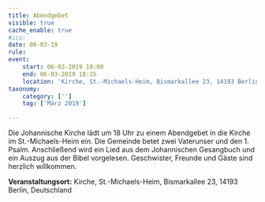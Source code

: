 ```yaml
---
title: Abendgebet
visible: true
cache_enable: true
#ics: 
date: 06-03-19
rule: 
event:
	start: 06-03-2019 18:00
	end: 06-03-2019 18:15
	location: 'Kirche, St.-Michaels-Heim, Bismarkallee 23, 14193 Berlin, Deutschland'
taxonomy:
	category: ['']
	tag: ['März 2019']

---
```

Die Johannische Kirche lädt um 18 Uhr zu einem Abendgebet in die Kirche im St.-Michaels-Heim ein. Die Gemeinde betet zwei Vaterunser und den 1. Psalm. Anschließend wird ein Lied aus dem Johannischen Gesangbuch und ein Auszug aus der Bibel vorgelesen. Geschwister, Freunde und Gäste sind herzlich willkommen.


**Veranstaltungsort:** Kirche, St.-Michaels-Heim,
Bismarkallee 23,
14193 Berlin,
Deutschland

